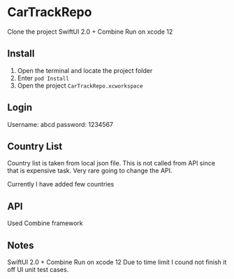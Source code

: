 # CarTrackRepo
Clone the project
SwiftUI 2.0 + Combine 
Run on xcode 12

## Install
1. Open the terminal and locate the project folder
2. Enter ```pod Install```
3. Open the project   ```CarTrackRepo.xcworkspace ```

## Login
Username: abcd
password: 1234567



## Country List
Country list is taken from local json file. This is not called from API since that is expensive task. Very rare going to change the API. 

Currently I have added few countries 

## API
Used Combine framework

## Notes
SwiftUI 2.0 + Combine 
Run on xcode 12
Due to time limit I cound not finish it off UI unit test cases.


